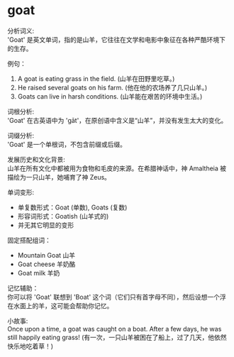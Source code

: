 # goat

分析词义:  
'Goat' 是英文单词，指的是山羊，它往往在文学和电影中象征在各种严酷环境下的生存。

  

例句：

  

1.  A goat is eating grass in the field. (山羊在田野里吃草。)
2.  He raised several goats on his farm. (他在他的农场养了几只山羊。)
3.  Goats can live in harsh conditions. (山羊能在艰苦的环境中生活。)

  

词根分析:  
'Goat' 在古英语中为 'gāt'，在原创语中含义是“山羊”，并没有发生太大的变化。

  

词缀分析:  
'Goat' 是一个单根词，不包含前缀或后缀。

  

发展历史和文化背景:  
山羊在所有文化中都被用为食物和毛皮的来源。在希腊神话中，神 Amaltheia 被描绘为一只山羊，她哺育了神 Zeus。

  

单词变形:

  

*   单复数形式：Goat (单数), Goats (复数)
*   形容词形式：Goatish (山羊式的)
*   并无其它明显的变形

  

固定搭配组词：

  

*   Mountain Goat 山羊
*   Goat cheese 羊奶酪
*   Goat milk 羊奶

  

记忆辅助：  
你可以将 'Goat' 联想到 'Boat' 这个词（它们只有首字母不同），然后设想一个浮在水面上的羊，这可能会帮助你记忆。

  

小故事:  
Once upon a time, a goat was caught on a boat. After a few days, he was still happily eating grass! (有一次，一只山羊被困在了船上，过了几天，他依然快乐地吃着草！)
